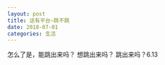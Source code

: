 ```yaml
---
layout: post
title: 这有平台~跳不跳
date: 2018-07-01
categories: 生活
---
```


怎么了是，能跳出来吗？ 想跳出来吗？ 跳出来吗？6.13



 